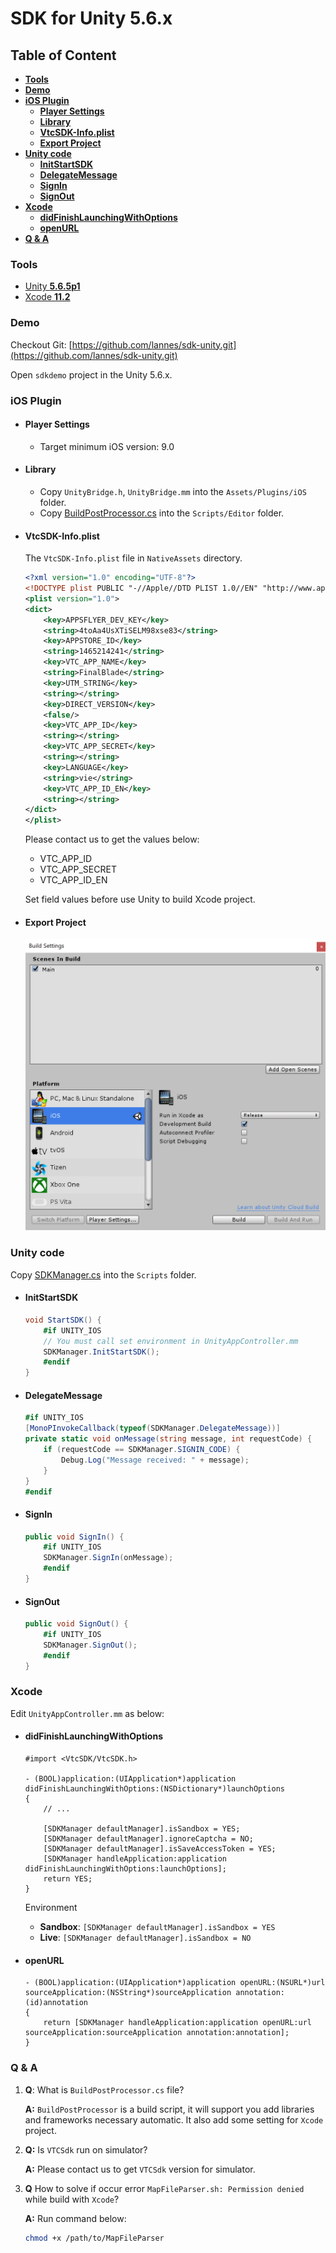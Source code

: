 # **SDK for Unity 5.6.x**

## **Table of Content**
* [**Tools**](#Tools)
* [**Demo**](#Demo)
* [**iOS Plugin**](#iOS-Plugin)
    * [**Player Settings**](#Player-Settings)
    * [**Library**](#Library)
    * [**VtcSDK-Info.plist**](#VtcSDK-Info.plist)
    * [**Export Project**](#Export-Project)
* [**Unity code**](#Unity-code)
    * [**InitStartSDK**](#InitStartSDK)
    * [**DelegateMessage**](#DelegateMessage)
    * [**SignIn**](#SignIn)
    * [**SignOut**](#SignOut)
* [**Xcode**](#Xcode)
    * [**didFinishLaunchingWithOptions**](#didFinishLaunchingWithOptions)
    * [**openURL**](#openURL)
* [**Q & A**](#Q-&-A)

### **Tools**

* [Unity **5.6.5p1**](https://unity3d.com/unity/qa/patch-releases/5.6.5p1)
* [Xcode **11.2**](https://apps.apple.com/app/xcode/id497799835)

### **Demo**
Checkout Git: [https://github.com/lannes/sdk-unity.git](https://github.com/lannes/sdk-unity.git)

Open `sdkdemo` project in the Unity 5.6.x.

### **iOS Plugin**

* #### **Player Settings**
    * Target minimum iOS version: 9.0

* #### **Library**
    * Copy `UnityBridge.h`, `UnityBridge.mm` into the `Assets/Plugins/iOS` folder.
    * Copy [BuildPostProcessor.cs](./sdkdemo/Assets/Scripts/Editor/BuildPostProcessor.cs) into the `Scripts/Editor` folder.

* #### **VtcSDK-Info.plist**

    The `VtcSDK-Info.plist` file in `NativeAssets` directory.

    ```xml
    <?xml version="1.0" encoding="UTF-8"?>
    <!DOCTYPE plist PUBLIC "-//Apple//DTD PLIST 1.0//EN" "http://www.apple.com/DTDs/PropertyList-1.0.dtd">
    <plist version="1.0">
    <dict>
        <key>APPSFLYER_DEV_KEY</key>
        <string>4toAa4UsXTiSELM98xse83</string>
        <key>APPSTORE_ID</key>
        <string>1465214241</string>
        <key>VTC_APP_NAME</key>
        <string>FinalBlade</string>
        <key>UTM_STRING</key>
        <string></string>
        <key>DIRECT_VERSION</key>
        <false/>
        <key>VTC_APP_ID</key>
        <string></string>
        <key>VTC_APP_SECRET</key>
        <string></string>
        <key>LANGUAGE</key>
        <string>vie</string>
        <key>VTC_APP_ID_EN</key>
        <string></string>
    </dict>
    </plist>
    ```

    Please contact us to get the values below:
    * VTC_APP_ID
    * VTC_APP_SECRET
    * VTC_APP_ID_EN

    Set field values before use Unity to build Xcode project.

* #### **Export Project**

    ![](./iOS.png)

### **Unity code**

Copy [SDKManager.cs](./sdkdemo/Assets/Scripts/SDKManager.cs) into the `Scripts` folder.

* #### **InitStartSDK**
    ```cs
    void StartSDK() {
        #if UNITY_IOS
        // You must call set environment in UnityAppController.mm
        SDKManager.InitStartSDK();
        #endif
    }
    ```
 
* #### **DelegateMessage**
    ```cs
    #if UNITY_IOS
	[MonoPInvokeCallback(typeof(SDKManager.DelegateMessage))] 
 	private static void onMessage(string message, int requestCode) {
		if (requestCode == SDKManager.SIGNIN_CODE) {
   			Debug.Log("Message received: " + message);
		}
 	}
 	#endif
    ```

* #### **SignIn**
    ```cs
    public void SignIn() {
        #if UNITY_IOS
        SDKManager.SignIn(onMessage);
        #endif
    }
    ```

* #### **SignOut**
    ```cs
    public void SignOut() {
        #if UNITY_IOS
        SDKManager.SignOut();
        #endif
    }
    ```

### **Xcode**

Edit `UnityAppController.mm` as below:

* #### **didFinishLaunchingWithOptions**

    ```objc
    #import <VtcSDK/VtcSDK.h>

    - (BOOL)application:(UIApplication*)application didFinishLaunchingWithOptions:(NSDictionary*)launchOptions
    {
        // ...

        [SDKManager defaultManager].isSandbox = YES;
        [SDKManager defaultManager].ignoreCaptcha = NO;
        [SDKManager defaultManager].isSaveAccessToken = YES;
        [SDKManager handleApplication:application didFinishLaunchingWithOptions:launchOptions];
        return YES;
    }
    ```
        
    Environment
    * **Sandbox**: `[SDKManager defaultManager].isSandbox = YES`
    * **Live**: `[SDKManager defaultManager].isSandbox = NO`
    
* #### **openURL**

    ```objc
    - (BOOL)application:(UIApplication*)application openURL:(NSURL*)url sourceApplication:(NSString*)sourceApplication annotation:(id)annotation
    {
        return [SDKManager handleApplication:application openURL:url sourceApplication:sourceApplication annotation:annotation];
    }
    ```

### **Q & A**

1. **Q**: What is `BuildPostProcessor.cs` file? 

    **A:** `BuildPostProcessor` is a build script, it will support you add libraries and frameworks necessary automatic. It also add some setting for `Xcode` project.

2. **Q:** Is `VTCSdk` run on simulator?

    **A:** Please contact us to get `VTCSdk` version for simulator.

3. **Q** How to solve if occur error `MapFileParser.sh: Permission denied` while build with `Xcode`?

    **A:** Run command below:
    ```sh
    chmod +x /path/to/MapFileParser
    ```

